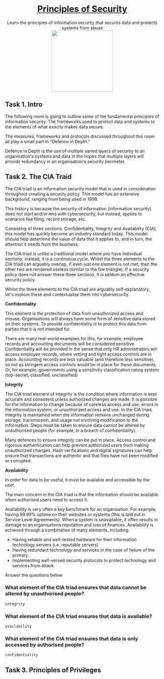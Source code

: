 # <div align='center'>[Principles of Security](https://tryhackme.com/room/principlesofsecurity)</div>
<div align='center'>Learn the principles of information security that secures data and protects systems from abuse</div>
<div align='center'>
  <img src='https://github.com/user-attachments/assets/12fa40c9-0957-4688-80e5-ca8a1fb04bdf' height='200'></img>
</div>

## Task 1. Intro
The following room is going to outline some of the fundamental principles of information security. The frameworks used to protect data and systems to the elements of what exactly makes data secure.

The measures, frameworks and protocols discussed throughout this room all play a small part in "Defence in Depth."

Defence in Depth is the use of multiple varied layers of security to an organisation's systems and data in the hopes that multiple layers will provide redundancy in an organisation's security perimeter.

## Task 2. The CIA Traid
The CIA triad is an information security model that is used in consideration throughout creating a security policy. This model has an extensive background, ranging from being used in 1998.

This history is because the security of information (information security) does not start and/or end with cybersecurity, but instead, applies to scenarios like filing, record storage, etc.

Consisting of three sections: Confidentiality, Integrity and Availability (CIA), this model has quickly become an industry standard today. This model should help determine the value of data that it applies to, and in turn, the attention it needs from the business.

The CIA triad is unlike a traditional model where you have individual sections; instead, it is a continuous cycle. Whilst the three elements to the CIA triad can arguably overlap, if even just one element is not met, then the other two are rendered useless (similar to the fire triangle). If a security policy does not answer these three sections, it is seldom an effective security policy.

Whilst the three elements to the CIA triad are arguably self-explanatory, let's explore these and contextualise them into cybersecurity.

**Confidentiality**

This element is the protection of data from unauthorized access and misuse. Organisations will always have some form of sensitive data stored on their systems. To provide confidentiality is to protect this data from parties that it is not intended for.

There are many real-world examples for this, for example, employee records and accounting documents will be considered sensitive. Confidentiality will be provided in the sense that only HR administrators will access employee records, where vetting and tight access controls are in place. Accounting records are less valuable (and therefore less sensitive), so not as stringent access controls would be in place for these documents. Or, for example, governments using a sensitivity classification rating system (top-secret, classified, unclassified)

**Integrity**

The CIA triad element of integrity is the condition where information is kept accurate and consistent unless authorized changes are made. It is possible for the information to change because of careless access and use, errors in the information system, or unauthorized access and use. In the CIA triad, integrity is maintained when the information remains unchanged during storage, transmission, and usage not involving modification to the information. Steps must be taken to ensure data cannot be altered by unauthorised people (for example, in a breach of confidentiality).

Many defences to ensure integrity can be put in place. Access control and rigorous authentication can help prevent authorized users from making unauthorized changes. Hash verifications and digital signatures can help ensure that transactions are authentic and that files have not been modified or corrupted.

**Availability**

In order for data to be useful, it must be available and accessible by the user.

The main concern in the CIA triad is that the information should be available when authorised users need to access it.

Availability is very often a key benchmark for an organisation. For example, having 99.99% uptime on their websites or systems (this is laid out in Service Level Agreements). When a system is unavailable, it often results in damage to an organisations reputation and loss of finances. Availability is achieved through a combination of many elements, including:


* Having reliable and well-tested hardware for their information technology servers (i.e. reputable servers)
* Having redundant technology and services in the case of failure of the primary
* Implementing well-versed security protocols to protect technology and services from attack

Answer the questions below

### What element of the CIA triad ensures that data cannot be altered by unauthorised people?
```
integrity
```
### What element of the CIA triad ensures that data is available?
```
availability
```
### What element of the CIA triad ensures that data is only accessed by authorised people?
```
confidentiality
```
## Task 3. Principles of Privileges
